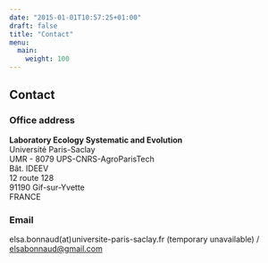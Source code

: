 ```yaml
---
date: "2015-01-01T10:57:25+01:00"
draft: false
title: "Contact"
menu:
  main:
    weight: 100
---
```


## Contact

### Office address

**Laboratory Ecology Systematic and Evolution**\
Université Paris-Saclay\
UMR - 8079 UPS-CNRS-AgroParisTech\
Bât. IDEEV\
12 route 128\
91190 Gif-sur-Yvette\
FRANCE

### Email

elsa.bonnaud(at)universite-paris-saclay.fr (temporary unavailable) / <elsabonnaud@gmail.com>
